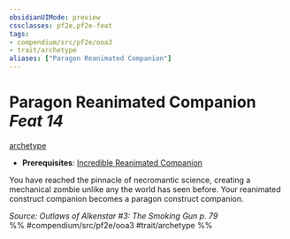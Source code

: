 ```yaml
---
obsidianUIMode: preview
cssclasses: pf2e,pf2e-feat
tags:
- compendium/src/pf2e/ooa3
- trait/archetype
aliases: ["Paragon Reanimated Companion"]
---
```

# Paragon Reanimated Companion  *Feat 14*  
[archetype](rules/traits/archetype.md "Archetype Feat Trait")  

- **Prerequisites**: [Incredible Reanimated Companion](compendium/feats/incredible-reanimated-companion-ooa3.md)

You have reached the pinnacle of necromantic science, creating a mechanical zombie unlike any the world has seen before. Your reanimated construct companion becomes a paragon construct companion.

*Source: Outlaws of Alkenstar #3: The Smoking Gun p. 79*  
%% #compendium/src/pf2e/ooa3 #trait/archetype %%